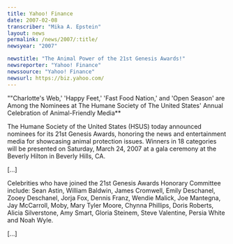 ```yaml
---
title: Yahoo! Finance
date: 2007-02-08
transcriber: "Mika A. Epstein"
layout: news
permalink: /news/2007/:title/
newsyear: "2007"

newstitle: "The Animal Power of the 21st Genesis Awards!"
newsreporter: "Yahoo! Finance"
newssource: "Yahoo! Finance"
newsurl: https://biz.yahoo.com/
---
```


""Charlotte's Web,' 'Happy Feet,' 'Fast Food Nation,' and 'Open Season' are Among the Nominees at The Humane Society of The United States' Annual Celebration of Animal-Friendly Media**

The Humane Society of the United States (HSUS) today announced nominees for its 21st Genesis Awards, honoring the news and entertainment media for showcasing animal protection issues. Winners in 18 categories will be presented on Saturday, March 24, 2007 at a gala ceremony at the Beverly Hilton in Beverly Hills, CA.

[...]

Celebrities who have joined the 21st Genesis Awards Honorary Committee include: Sean Astin, William Baldwin, James Cromwell, Emily Deschanel, Zooey Deschanel, Jorja Fox, Dennis Franz, Wendie Malick, Joe Mantegna, Jay McCarroll, Moby, Mary Tyler Moore, Chynna Phillips, Doris Roberts, Alicia Silverstone, Amy Smart, Gloria Steinem, Steve Valentine, Persia White and Noah Wyle.

[...]
